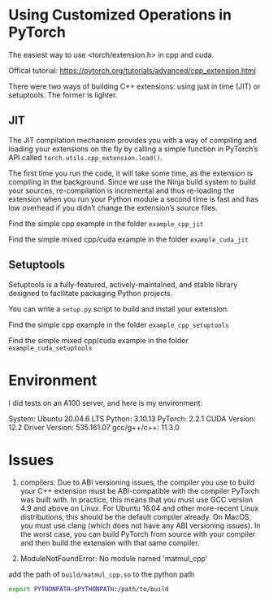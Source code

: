 # Using Customized Operations in PyTorch

The easiest way to use <torch/extension.h> in cpp and cuda.

Offical tutorial: https://pytorch.org/tutorials/advanced/cpp_extension.html

There were two ways of building C++ extensions: using just in time (JIT) or setuptools. The former is lighter.

## JIT

The JIT compilation mechanism provides you with a way of compiling and loading your extensions on the fly by calling a simple function in PyTorch’s API called `torch.utils.cpp_extension.load()`.

The first time you run the code, it will take some time, as the extension is compiling in the background. Since we use the Ninja build system to build your sources, re-compilation is incremental and thus re-loading the extension when you run your Python module a second time is fast and has low overhead if you didn’t change the extension’s source files.

Find the simple cpp example in the folder `example_cpp_jit`

Find the simple mixed cpp/cuda example in the folder `example_cuda_jit`


## Setuptools

Setuptools is a fully-featured, actively-maintained, and stable library designed to facilitate packaging Python projects.

You can write a `setup.py` script to build and install your extension.

Find the simple cpp example in the folder `example_cpp_setuptools`

Find the simple mixed cpp/cuda example in the folder `example_cuda_setuptools`


# Environment

I did tests on an A100 server, and here is my environment:

System: Ubuntu 20.04.6 LTS
Python: 3.10.13
PyTorch: 2.2.1
CUDA Version: 12.2
Driver Version: 535.161.07
gcc/g++/c++: 11.3.0


# Issues

1. compilers: Due to ABI versioning issues, the compiler you use to build your C++ extension must be ABI-compatible with the compiler PyTorch was built with. In practice, this means that you must use GCC version 4.9 and above on Linux. For Ubuntu 16.04 and other more-recent Linux distributions, this should be the default compiler already. On MacOS, you must use clang (which does not have any ABI versioning issues). In the worst case, you can build PyTorch from source with your compiler and then build the extension with that same compiler.

2. ModuleNotFoundError: No module named 'matmul_cpp'

add the path of `build/matmul_cpp.so` to the python path 

```bash
export PYTHONPATH=$PYTHONPATH:/path/to/build
```
